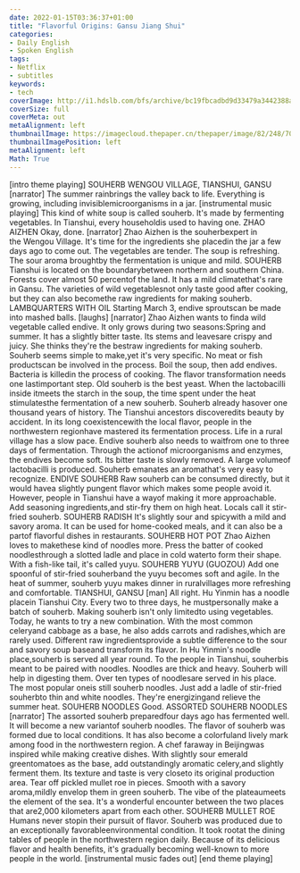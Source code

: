 ```yaml
---
date: 2022-01-15T03:36:37+01:00
title: "Flavorful Origins: Gansu Jiang Shui"
categories:
- Daily English
- Spoken English
tags:
- Netflix
- subtitles
keywords:
- tech
coverImage: http://i1.hdslb.com/bfs/archive/bc19fbcadbd9d33479a3442388a1c74fa6b03532.jpg
coverSize: full
coverMeta: out
metaAlignment: left
thumbnailImage: https://imagecloud.thepaper.cn/thepaper/image/82/248/705.png
thumbnailImagePosition: left
metaAlignment: left
Math: True
---
```


<!--more-->
[intro theme playing]
SOUHERB
WENGOU VILLAGE, TIANSHUI, GANSU
[narrator] The summer rainbrings the valley back to life.
Everything is growing, including invisiblemicroorganisms in a jar.
[instrumental music playing]
This kind of white soup is called souherb.
It's made by fermenting vegetables.
In Tianshui, every householdis used to having one.
ZHAO AIZHEN
Okay, done.
[narrator] Zhao Aizhen is the souherbexpert in the Wengou Village.
It's time for the ingredients she placedin the jar a few days ago to come out.
The vegetables are tender.
The soup is refreshing.
The sour aroma broughtby the fermentation is unique and mild.
SOUHERB
Tianshui is located on the boundarybetween northern and southern China.
Forests cover almost 50 percentof the land.
It has a mild climatethat's rare in Gansu.
The varieties of wild vegetablesnot only taste good after cooking,
but they can also becomethe raw ingredients for making souherb.
LAMBQUARTERS WITH OIL
Starting March 3, endive sproutscan be made into mashed balls. [laughs]
[narrator] Zhao Aizhen wants to finda wild vegetable called endive.
It only grows during two seasons:Spring and summer.
It has a slightly bitter taste.
Its stems and leavesare crispy and juicy.
She thinks they're the bestraw ingredients for making souherb.
Souherb seems simple to make,yet it's very specific.
No meat or fish productscan be involved in the process.
Boil the soup, then add endives.
Bacteria is killedin the process of cooking.
The flavor transformation needs one lastimportant step.
Old souherb is the best yeast.
When the lactobacilli inside itmeets the starch in the soup,
the time spent under the heat stimulatesthe fermentation of a new souherb.
Souherb already hasover one thousand years of history.
The Tianshui ancestors discoveredits beauty by accident.
In its long coexistencewith the local flavor,
people in the northwestern regionhave mastered its fermentation process.
Life in a rural village has a slow pace.
Endive souherb also needs to waitfrom one to three days of fermentation.
Through the actionof microorganisms and enzymes,
the endives become soft.
Its bitter taste is slowly removed.
A large volumeof lactobacilli is produced.
Souherb emanates an aromathat's very easy to recognize.
ENDIVE SOUHERB
Raw souherb can be consumed directly,
but it would havea slightly pungent flavor
which makes some people avoid it.
However, people in Tianshui have a wayof making it more approachable.
Add seasoning ingredients,and stir-fry them on high heat.
Locals call it stir-fried souherb.
SOUHERB RADISH
It's slightly sour and spicywith a mild and savory aroma.
It can be used for home-cooked meals,
and it can also be a partof flavorful dishes in restaurants.
SOUHERB HOT POT
Zhao Aizhen loves to makethese kind of noodles more.
Press the batter of cooked noodlesthrough a slotted ladle
and place in cold waterto form their shape.
With a fish-like tail, it's called yuyu.
SOUHERB YUYU (GUOZOU)
Add one spoonful of stir-fried souherband the yuyu becomes soft and agile.
In the heat of summer,
souherb yuyu makes dinner in ruralvillages more refreshing and comfortable.
TIANSHUI, GANSU
[man] All right.
Hu Yinmin has a noodle placein Tianshui City.
Every two to three days, he mustpersonally make a batch of souherb.
Making souherb isn't only limitedto using vegetables.
Today, he wants to try a new combination.
With the most common celeryand cabbage as a base,
he also adds carrots and radishes,which are rarely used.
Different raw ingredientsprovide a subtle difference
to the sour and savory soup baseand transform its flavor.
In Hu Yinmin's noodle place,souherb is served all year round.
To the people in Tianshui, souherbis meant to be paired with noodles.
Noodles are thick and heavy.
Souherb will help in digesting them.
Over ten types of noodlesare served in his place.
The most popular oneis still souherb noodles.
Just add a ladle of stir-fried souherbto thin and white noodles.
They're energizingand relieve the summer heat.
SOUHERB NOODLES
Good.
ASSORTED SOUHERB NOODLES
[narrator] The assorted souherb preparedfour days ago has fermented well.
It will become a new variantof souherb noodles.
The flavor of souherb was formed due to local conditions.
It has also become a colorfuland lively mark
among food in the northwestern region.
A chef faraway in Beijingwas inspired while making creative dishes.
With slightly sour emerald greentomatoes as the base,
add outstandingly aromatic celery,and slightly ferment them.
Its texture and taste is very closeto its original production area.
Tear off pickled mullet roe in pieces.
Smooth with a savory aroma,mildly envelop them in green souherb.
The vibe of the plateaumeets the element of the sea.
It's a wonderful encounter
between the two places that are2,000 kilometers apart from each other.
SOUHERB MULLET ROE
Humans never stopin their pursuit of flavor.
Souherb was produced
due to an exceptionally favorableenvironmental condition.
It took rootat the dining tables of people
in the northwestern region daily.
Because of its delicious flavor and health benefits,
it's gradually becoming well-known to more people in the world.
[instrumental music fades out]
[end theme playing]

